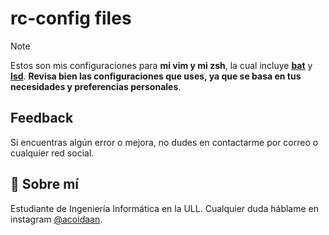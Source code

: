# rc-config files

> [!NOTE]
> Estos son mis configuraciones para <b>mi vim y mi zsh</b>, la cual incluye <b><u>[bat](https://github.com/sharkdp/bat)</u></b> y <b><u>[lsd](https://github.com/lsd-rs/lsd)</u></b>. <b>Revisa bien las configuraciones que uses, ya que se basa en tus necesidades y preferencias personales</b>.


## Feedback

Si encuentras algún error o mejora, no dudes en contactarme por correo o cualquier red social.
## 🚀 Sobre mí
Estudiante de Ingeniería Informática en la ULL. Cualquier duda háblame en instagram [@acoidaan](https://www.instagram.com/acoidaan/).

